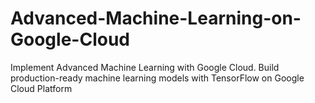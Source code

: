 # Advanced-Machine-Learning-on-Google-Cloud
Implement Advanced Machine Learning with Google Cloud. Build production-ready machine learning models with TensorFlow on Google Cloud Platform
